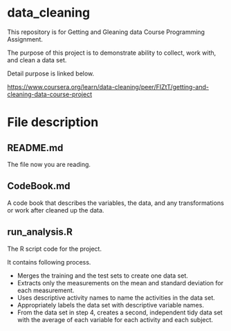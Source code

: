 # data_cleaning

This repository is for Getting and Gleaning data Course Programming Assignment.

The purpose of this project is to demonstrate ability to collect, work with, and clean a data set.

Detail purpose is linked below.

https://www.coursera.org/learn/data-cleaning/peer/FIZtT/getting-and-cleaning-data-course-project


# File description

  

## README.md

The file now you are reading.

## CodeBook.md 

A code book that describes the variables, the data, and any transformations or work after cleaned up the data.

## run_analysis.R

The R script code for the project.

It contains following process.

* Merges the training and the test sets to create one data set.
* Extracts only the measurements on the mean and standard deviation for each measurement.
* Uses descriptive activity names to name the activities in the data set.
* Appropriately labels the data set with descriptive variable names. 
* From the data set in step 4, creates a second, independent tidy data set with the average of each variable for each activity and each subject.

